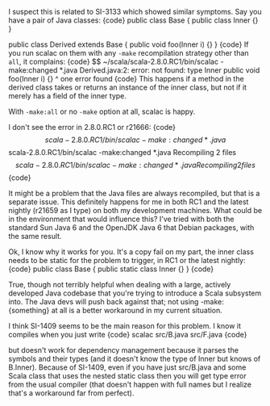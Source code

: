 I suspect this is related to SI-3133 which showed similar symptoms.  Say you have a pair of Java classes:
{code}
public class Base {
  public class Inner {}
}

public class Derived extends Base {
  public void foo(Inner i) {}
}
{code}
If you run scalac on them with any `-make` recompilation strategy other than `all`, it complains:
{code}
$$ ~/scala/scala-2.8.0.RC1/bin/scalac -make:changed *.java
Derived.java:2: error: not found: type Inner
  public void foo(Inner i) {}
                  ^
one error found
{code}
This happens if a method in the derived class takes or returns an instance of the inner class, but not if it merely has a field of the inner type.

With `-make:all` or no `-make` option at all, scalac is happy.

I don't see the error in 2.8.0.RC1 or r21666:
{code}
$$ scala-2.8.0.RC1/bin/scalac -make:changed *.java
$$ scala-2.8.0.RC1/bin/scalac -make:changed *.java
Recompiling 2 files
$$ scala-2.8.0.RC1/bin/scalac -make:changed *.java
Recompiling 2 files
$$
{code}

It might be a problem that the Java files are always recompiled, but that is a separate issue.
This definitely happens for me in both RC1 and the latest nightly (r21659 as I type) on both my development machines.  What could be in the environment that would influence this?  I've tried with both the standard Sun Java 6 and the OpenJDK Java 6 that Debian packages, with the same result.

Ok, I know why it works for you.  It's a copy fail on my part, the inner class needs to be static for the problem to trigger, in RC1 or the latest nightly:
{code}
public class Base {
  public static class Inner {}
}
{code}

True, though not terribly helpful when dealing with a large, actively developed Java codebase that you're trying to introduce a Scala subsystem into.  The Java devs will push back against that; not using -make:{something} at all is a better workaround in my current situation.

I think SI-1409 seems to be the main reason for this problem. I know it compiles when you just write
{code}
scalac src/B.java src/F.java
{code}

but doesn't work for dependency management because it parses the symbols and their types (and it doesn't know the type of Inner but knows of B.Inner). Because of SI-1409, even if you have just src/B.java and some Scala class that uses the nested static class then you will get type error from the usual compiler (that doesn't happen with full names but I realize that's a workaround far from perfect). 
